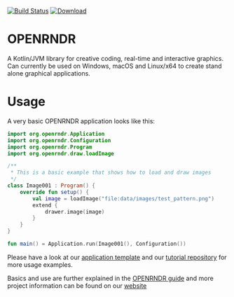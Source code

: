 [![Build Status](https://travis-ci.org/openrndr/openrndr.svg?branch=master)](https://travis-ci.org/openrndr/openrndr)
[![Download](https://api.bintray.com/packages/openrndr/openrndr/openrndr/images/download.svg) ](https://bintray.com/openrndr/openrndr/openrndr/_latestVersion)

# OPENRNDR

A Kotlin/JVM library for creative coding, real-time and interactive graphics. Can currently be used on Windows, macOS and Linux/x64 to create stand alone graphical applications.

# Usage

A very basic OPENRNDR application looks like this:

```kotlin
import org.openrndr.Application
import org.openrndr.Configuration
import org.openrndr.Program
import org.openrndr.draw.loadImage

/**
 * This is a basic example that shows how to load and draw images
 */
class Image001 : Program() {
    override fun setup() {
        val image = loadImage("file:data/images/test_pattern.png")
        extend {
            drawer.image(image)
        }
    }
}

fun main() = Application.run(Image001(), Configuration())
```
Please have a look at our [application template](https://github.com/openrndr/openrndr-gradle-template) and our [tutorial repository](https://github.com/openrndr/openrndr-tutorials) for more usage examples.

Basics and use are further explained in the [OPENRNDR guide](https://guide.openrndr.org) and more project information can be found on our [website](https://openrndr.org) 
